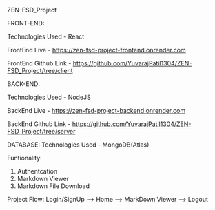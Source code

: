 ZEN-FSD_Project

FRONT-END:

Technologies Used - React

FrontEnd Live - https://zen-fsd-project-frontend.onrender.com

FrontEnd Github Link - https://github.com/YuvarajPatil1304/ZEN-FSD_Project/tree/client

BACK-END:

Technologies Used - NodeJS

BackEnd Live - https://zen-fsd-project-backend.onrender.com

BackEnd Github Link - https://github.com/YuvarajPatil1304/ZEN-FSD_Project/tree/server

DATABASE:
Technologies Used - MongoDB(Atlas)

Funtionality:
1. Authentcation
2. Markdown Viewer
3. Markdown File Download

Project Flow:
Login/SignUp --> Home --> MarkDown Viewer --> Logout
